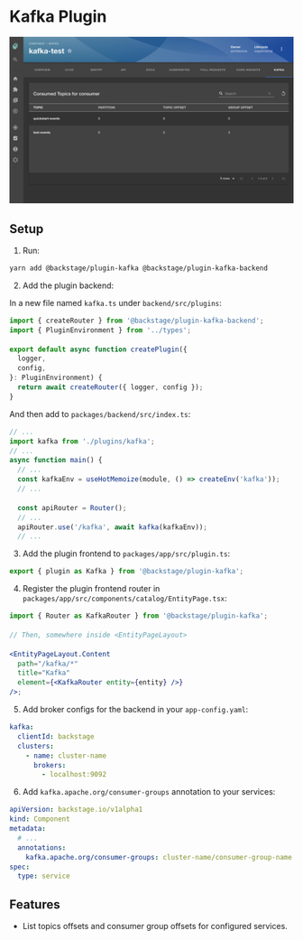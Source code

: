# Kafka Plugin

<img src="./src/assets/screenshot-1.png">

## Setup

1. Run:

```bash
yarn add @backstage/plugin-kafka @backstage/plugin-kafka-backend
```

2. Add the plugin backend:

In a new file named `kafka.ts` under `backend/src/plugins`:

```js
import { createRouter } from '@backstage/plugin-kafka-backend';
import { PluginEnvironment } from '../types';

export default async function createPlugin({
  logger,
  config,
}: PluginEnvironment) {
  return await createRouter({ logger, config });
}
```

And then add to `packages/backend/src/index.ts`:

```js
// ...
import kafka from './plugins/kafka';
// ...
async function main() {
  // ...
  const kafkaEnv = useHotMemoize(module, () => createEnv('kafka'));
  // ...

  const apiRouter = Router();
  // ...
  apiRouter.use('/kafka', await kafka(kafkaEnv));
  // ...
```

3. Add the plugin frontend to `packages/app/src/plugin.ts`:

```js
export { plugin as Kafka } from '@backstage/plugin-kafka';
```

4. Register the plugin frontend router in `packages/app/src/components/catalog/EntityPage.tsx`:

```jsx
import { Router as KafkaRouter } from '@backstage/plugin-kafka';

// Then, somewhere inside <EntityPageLayout>

<EntityPageLayout.Content
  path="/kafka/*"
  title="Kafka"
  element={<KafkaRouter entity={entity} />}
/>;
```

5. Add broker configs for the backend in your `app-config.yaml`:

```yaml
kafka:
  clientId: backstage
  clusters:
    - name: cluster-name
      brokers:
        - localhost:9092
```

6. Add `kafka.apache.org/consumer-groups` annotation to your services:

```yaml
apiVersion: backstage.io/v1alpha1
kind: Component
metadata:
  # ...
  annotations:
    kafka.apache.org/consumer-groups: cluster-name/consumer-group-name
spec:
  type: service
```

## Features

- List topics offsets and consumer group offsets for configured services.
